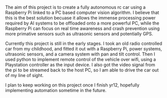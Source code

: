 The aim of this project is to create a fully autonomous rc car using a Raspberry Pi linked to a PC based computer vision algorithm. I believe that this is the best 
solution becuase it allows the immense processing power required by AI systems to be offloaded onto a more powerful PC, while the Raspberry Pi can focus on real time 
awareness and crash prevention using more primative sensors such as ultrasonic sensors and potentially GPS.

Currently this project is still in the early stages. I took an old radio controlled car from my childhood, and fitted it out with a Raspberry Pi, power systems, 
ultrasonic sensors, and a camera system with pan and tilt control. Then I used python to implement remote control of the vehicle over wifi, using a Playstation 
controller as the input device. I also got the video signal from the pi to be streamed back to the host PC, so I am able to drive the car out of my line of sight. 

I plan to keep working on this project once I finish yr12, hopefully implementing automation sometime in the future. 
